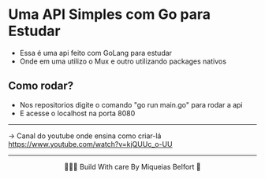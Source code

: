 # Uma API Simples com Go para Estudar
* Essa é uma api feito com GoLang para estudar
* Onde em uma utilizo o Mux e outro utilizando packages nativos

## Como rodar?
* Nos repositorios digite o comando "go run main.go" para rodar a api
* E acesse o localhost na porta 8080

____

-> Canal do youtube onde ensina como criar-lá
<a href="https://www.youtube.com/watch?v=kjQUUc_o-UU">https://www.youtube.com/watch?v=kjQUUc_o-UU</a>

_____
<div align="center">
    <p>👨🏻‍💻 Build With care By Miqueias Belfort 🌠</p>
</div>